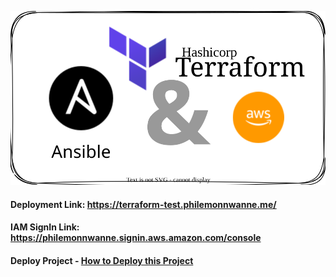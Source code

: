 ![integration](./images/terra-ans-aws-transparent.svg)


#### Deployment Link: https://terraform-test.philemonnwanne.me/

#### IAM SignIn Link: https://philemonnwanne.signin.aws.amazon.com/console

#### Deploy Project - [How to Deploy this Project](https://github.com/philemonnwanne/altschool-cloud-exercises/blob/main/3rd_semester/month-02/mini-project/Deployment.md)
